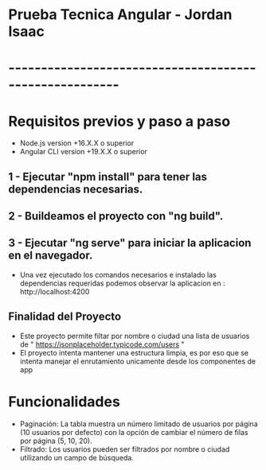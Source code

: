 # Prueba Tecnica Angular - Jordan Isaac
# -------------------------------------------------------
# Requisitos previos y paso a paso 
 - Node.js version +16.X.X o superior
 - Angular CLI version +19.X.X o superior


## 1 - Ejecutar "npm install" para tener las dependencias necesarias.

## 2 - Buildeamos el proyecto con "ng build".

## 3 - Ejecutar "ng serve" para iniciar la aplicacion en el navegador. 

- Una vez ejecutado los comandos necesarios e instalado las dependencias requeridas podemos observar la aplicacion en : http://localhost:4200

## Finalidad del Proyecto 

- Este proyecto permite filtar por nombre o ciudad una lista de usuarios de " https://jsonplaceholder.typicode.com/users "
- El proyecto intenta mantener una estructura limpia, es por eso que se intenta manejar el enrutamiento unicamente desde los componentes de app

# Funcionalidades 

- Paginación: La tabla muestra un número limitado de usuarios por página (10 usuarios por defecto) con la opción de cambiar el número de filas por página (5, 10, 20).
- Filtrado: Los usuarios pueden ser filtrados por nombre o ciudad utilizando un campo de búsqueda.
